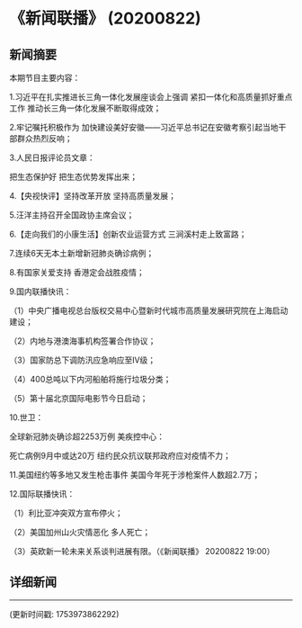 # 《新闻联播》 (20200822)

## 新闻摘要

本期节目主要内容：

1.习近平在扎实推进长三角一体化发展座谈会上强调 紧扣一体化和高质量抓好重点工作 推动长三角一体化发展不断取得成效；

2.牢记嘱托积极作为 加快建设美好安徽——习近平总书记在安徽考察引起当地干部群众热烈反响；

3.人民日报评论员文章：

把生态保护好 把生态优势发挥出来；

4.【央视快评】坚持改革开放 坚持高质量发展；

5.汪洋主持召开全国政协主席会议；

6.【走向我们的小康生活】创新农业运营方式 三涧溪村走上致富路；

7.连续6天无本土新增新冠肺炎确诊病例；

8.有国家关爱支持 香港定会战胜疫情；

9.国内联播快讯：

（1）中央广播电视总台版权交易中心暨新时代城市高质量发展研究院在上海启动建设；

（2）内地与港澳海事机构签署合作协议；

（3）国家防总下调防汛应急响应至Ⅳ级；

（4）400总吨以下内河船舶将施行垃圾分类；

（5）第十届北京国际电影节今日启动；

10.世卫：

全球新冠肺炎确诊超2253万例 美疾控中心：

死亡病例9月中或达20万 纽约民众抗议联邦政府应对疫情不力；

11.美国纽约等多地又发生枪击事件 美国今年死于涉枪案件人数超2.7万；

12.国际联播快讯：

（1）利比亚冲突双方宣布停火；

（2）美国加州山火灾情恶化 多人死亡；

（3）英欧新一轮未来关系谈判进展有限。（《新闻联播》 20200822 19:00）

## 详细新闻

---

(更新时间戳: 1753973862292)

